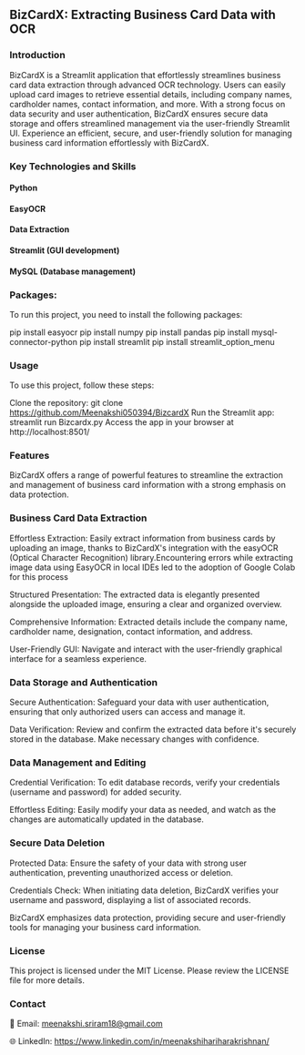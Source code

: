 ## BizCardX: Extracting Business Card Data with OCR

### Introduction

BizCardX is a Streamlit application that effortlessly streamlines business card data extraction through advanced OCR technology. Users can easily upload card images to retrieve essential details, including company names, cardholder names, contact information, and more. With a strong focus on data security and user authentication, BizCardX ensures secure data storage and offers streamlined management via the user-friendly Streamlit UI. Experience an efficient, secure, and user-friendly solution for managing business card information effortlessly with BizCardX.

### Key Technologies and Skills

#### Python
#### EasyOCR
#### Data Extraction
#### Streamlit (GUI development)
#### MySQL (Database management)

### Packages:
To run this project, you need to install the following packages:

pip install easyocr
pip install numpy
pip install pandas
pip install mysql-connector-python
pip install streamlit
pip install streamlit_option_menu

### Usage

To use this project, follow these steps:

Clone the repository: git clone https://github.com/Meenakshi050394/BizcardX
Run the Streamlit app: streamlit run Bizcardx.py
Access the app in your browser at http://localhost:8501/

### Features

BizCardX offers a range of powerful features to streamline the extraction and management of business card information with a strong emphasis on data protection.

### Business Card Data Extraction

Effortless Extraction: Easily extract information from business cards by uploading an image, thanks to BizCardX's integration with the easyOCR (Optical Character Recognition) library.Encountering errors while extracting image data using EasyOCR in local IDEs led to the adoption of 
Google Colab for this process

Structured Presentation: The extracted data is elegantly presented alongside the uploaded image, ensuring a clear and organized overview.

Comprehensive Information: Extracted details include the company name, cardholder name, designation, contact information, and address.

User-Friendly GUI: Navigate and interact with the user-friendly graphical interface for a seamless experience.

### Data Storage and Authentication

Secure Authentication: Safeguard your data with user authentication, ensuring that only authorized users can access and manage it.

Data Verification: Review and confirm the extracted data before it's securely stored in the database. Make necessary changes with confidence.

### Data Management and Editing

Credential Verification: To edit database records, verify your credentials (username and password) for added security.

Effortless Editing: Easily modify your data as needed, and watch as the changes are automatically updated in the database.

### Secure Data Deletion

Protected Data: Ensure the safety of your data with strong user authentication, preventing unauthorized access or deletion.

Credentials Check: When initiating data deletion, BizCardX verifies your username and password, displaying a list of associated records.

BizCardX emphasizes data protection, providing secure and user-friendly tools for managing your business card information.

### License

This project is licensed under the MIT License. Please review the LICENSE file for more details.

### Contact

📧 Email: meenakshi.sriram18@gmail.com

🌐 LinkedIn: https://www.linkedin.com/in/meenakshihariharakrishnan/
